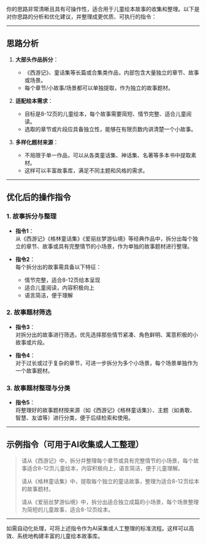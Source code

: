 你的思路非常清晰且具有可操作性，适合用于儿童绘本故事的收集和整理。以下是对你思路的分析和优化建议，并整理成更优质、可执行的指令：

---

## 思路分析

1. **大部头作品拆分**：  
   - 《西游记》、童话集等长篇或合集类作品，内部包含大量独立的章节、故事或场景。
   - 每个章节/小故事/场景都可以单独提取，作为独立的故事题材。

2. **适配绘本需求**：  
   - 目标是8-12页的儿童绘本，每个故事需要简短、情节完整、适合儿童阅读。
   - 选取的章节或片段应具备独立性，能够在有限页数内讲清楚一个小故事。

3. **多样化题材来源**：  
   - 不局限于单一作品，可以从各类童话集、神话集、名著等多本书中提取素材。
   - 这样可以丰富故事库，满足不同主题和风格的需求。

---

## 优化后的操作指令

### 1. 故事拆分与整理

- **指令1**：  
  从《西游记》《格林童话集》《爱丽丝梦游仙境》等经典作品中，拆分出每个独立的章节、故事或具有完整情节的小场景，作为单独的故事题材进行整理。

- **指令2**：  
  每个拆分出的故事需具备以下特征：  
  - 情节完整，适合8-12页绘本呈现  
  - 适合儿童阅读，内容积极向上  
  - 语言简洁，便于理解

### 2. 故事题材筛选

- **指令3**：  
  对拆分出的故事进行筛选，优先选择那些情节紧凑、角色鲜明、寓意积极的小故事或片段。

- **指令4**：  
  对于过长或过于复杂的章节，可进一步拆分为多个小场景，每个场景单独作为一个故事题材。

### 3. 故事题材整理与分类

- **指令5**：  
  将整理好的故事题材按来源（如《西游记》《格林童话集》）、主题（如勇敢、智慧、友谊等）进行分类，便于后续检索和使用。

---

## 示例指令（可用于AI收集或人工整理）

> 请从《西游记》中，拆分并整理每个章节或具有完整情节的小场景，每个故事适合8-12页儿童绘本，内容积极向上，语言简洁，便于儿童理解。  
>  
> 请从《格林童话集》中，提取每个独立的童话故事，整理为适合8-12页绘本的故事题材。  
>  
> 请从《爱丽丝梦游仙境》中，拆分出适合独立成篇的小场景，每个场景整理为简短的儿童故事，适合8-12页绘本。

---

如需自动化处理，可将上述指令作为AI采集或人工整理的标准流程。这样可以高效、系统地构建丰富的儿童绘本故事库。
